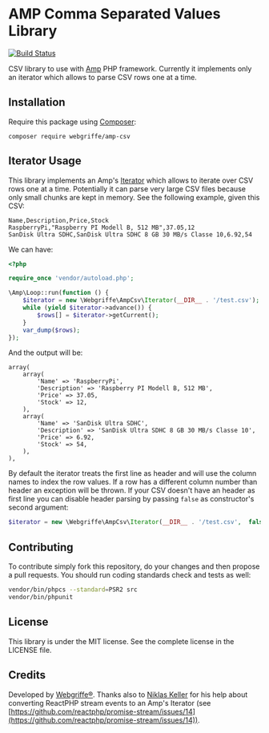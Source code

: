 # AMP Comma Separated Values Library

[![Build Status](https://travis-ci.org/webgriffe/amp-csv.svg?branch=master)](https://travis-ci.org/webgriffe/amp-csv)

CSV library to use with [Amp](https://amphp.org/) PHP framework.
Currently it implements only an iterator which allows to parse CSV rows one at a time.

## Installation

Require this package using [Composer](https://getcomposer.org/):

    composer require webgriffe/amp-csv
  
## Iterator Usage

This library implements an Amp's [Iterator](https://amphp.org/amp/iterators/) which allows to iterate over CSV rows one at a time.
Potentially it can parse very large CSV files because only small chunks are kept in memory.
See the following example, given this CSV:

```csv
Name,Description,Price,Stock
RaspberryPi,"Raspberry PI Modell B, 512 MB",37.05,12
SanDisk Ultra SDHC,SanDisk Ultra SDHC 8 GB 30 MB/s Classe 10,6.92,54
```

We can have:

```php
<?php

require_once 'vendor/autoload.php';

\Amp\Loop::run(function () {
    $iterator = new \Webgriffe\AmpCsv\Iterator(__DIR__ . '/test.csv');
    while (yield $iterator->advance()) {
        $rows[] = $iterator->getCurrent();
    }
    var_dump($rows);
});
```

And the output will be:

```text
array(
    array(
        'Name' => 'RaspberryPi',
        'Description' => 'Raspberry PI Modell B, 512 MB',
        'Price' => 37.05,
        'Stock' => 12,
    ),
    array(
        'Name' => 'SanDisk Ultra SDHC',
        'Description' => 'SanDisk Ultra SDHC 8 GB 30 MB/s Classe 10',
        'Price' => 6.92,
        'Stock' => 54,
    ),
),
```

By default the iterator treats the first line as header and will use the column names to index the row values.
If a row has a different column number than header an exception will be thrown.
If your CSV doesn't have an header as first line you can disable header parsing by passing `false` as constructor's second argument:

```php
$iterator = new \Webgriffe\AmpCsv\Iterator(__DIR__ . '/test.csv',  false);
```

Contributing
------------

To contribute simply fork this repository, do your changes and then propose a pull requests.
You should run coding standards check and tests as well:

```bash
vendor/bin/phpcs --standard=PSR2 src
vendor/bin/phpunit
```

License
-------
This library is under the MIT license. See the complete license in the LICENSE file.

Credits
-------
Developed by [Webgriffe®](http://www.webgriffe.com/).
Thanks also to [Niklas Keller](https://github.com/kelunik) for his help about converting ReactPHP stream events to an Amp's Iterator (see [https://github.com/reactphp/promise-stream/issues/14](https://github.com/reactphp/promise-stream/issues/14)).
